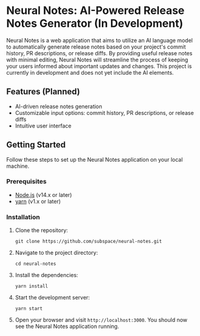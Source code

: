 # Neural Notes: AI-Powered Release Notes Generator (In Development)

Neural Notes is a web application that aims to utilize an AI language model to automatically generate release notes based on your project's commit history, PR descriptions, or release diffs. By providing useful release notes with minimal editing, Neural Notes will streamline the process of keeping your users informed about important updates and changes. This project is currently in development and does not yet include the AI elements.

## Features (Planned)

-   AI-driven release notes generation
-   Customizable input options: commit history, PR descriptions, or release diffs
-   Intuitive user interface

## Getting Started

Follow these steps to set up the Neural Notes application on your local machine.

### Prerequisites

-   [Node.js](https://nodejs.org/en/) (v14.x or later)
-   [yarn](https://yarnpkg.com/getting-started/install) (v1.x or later)

### Installation

1. Clone the repository:

    ```
    git clone https://github.com/subspace/neural-notes.git
    ```

2. Navigate to the project directory:

    ```
    cd neural-notes
    ```

3. Install the dependencies:

    ```
    yarn install
    ```

4. Start the development server:

    ```
    yarn start
    ```

5. Open your browser and visit `http://localhost:3000`. You should now see the Neural Notes application running.

